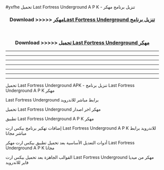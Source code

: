 #yxfhe تحميل Last Fortress Underground  A P K - تنزيل برنامج مهكر



<div align="center">
<h3>Download >>>>> <a href="https://runaway1.web.app/?sq=Last Fortress Underground ">مهكرLast Fortress Underground  تنزيل برنامج</a></h3><br>

<h3>Download >>>>> <a href="https://runaway1.web.app/?sq=Last Fortress Underground ">تحميل Last Fortress Underground  مهكر</a></h3>
</div>


----------------------------------------------------------

----------------------------------------------------------

----------------------------------------------------------

----------------------------------------------------------

----------------------------------------------------------

----------------------------------------------------------

----------------------------------------------------------

تحميل Last Fortress Underground  APK - تنزيل برنامج Last Fortress Underground  A P K مهكر

Last Fortress Underground  برابط مباشر للاندرويد

تحميل Last Fortress Underground  مهكر اخر اصدار

تطبيق Last Fortress Underground  A P K مهكر

إضافات تهكير برنامج بيكس ارت Last Fortress Underground  A P K للاندرويد برابط مباشر مجانا

أدوات التعديل الأساسية بعد تحميل تطبيق بيكس ارت مهكر Last Fortress Underground  A P K مجانا

القوالب الجاهزة بعد تحميل بيكس ارت Last Fortress Underground  مهكر من ميديا فاير للاندرويد


